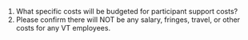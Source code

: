 1.	What specific costs will be budgeted for participant support costs?
2.	Please confirm there will NOT be any salary, fringes, travel, or other costs for any VT employees.
